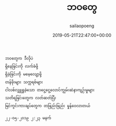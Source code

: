 ﻿---
_last_editor_used_jetpack: block-editor
_publicize_job_id: "59331562851"
_wp_old_date: "2021-06-08"
author: sailaopoeng
categories:
  - poems
date: "2019-05-21T22:47:00+00:00"
parent_post_id: null
post_id: "83"
timeline_notification: "1623109588"
title: ဘဝတွေ
url: /2019/05/22/ဘဝတွေ/

---
```
ဘဝတွေက ဒီလိုပဲ
ရှိနေခြင်းကို လက်ခံဖို့
ရှိခဲ့ခြင်းကို မမေ့လျော့ဖို့
တန်ဖိုးများ သက္ကရစ်များ
ငါလစ်လျှူရှုခဲ့သော တငွေ့ငွေ့လောင်ကျွမ်းဆဲနာကျဉ်းမှုများ
သတိရခြင်းတွေက လတ်ဆတ်ပြီး
မြင်ကွင်းကားချပ်တွေက တဖြည်းဖြည်း မှုန်ဝေလာတယ်

၂၂-၀၅-၂၀၁၉ ၂:၂၃ မနက်
```
